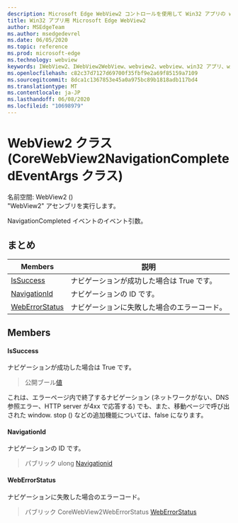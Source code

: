 ```yaml
---
description: Microsoft Edge WebView2 コントロールを使用して Win32 アプリの web コンテンツをホストする
title: Win32 アプリ用 Microsoft Edge WebView2
author: MSEdgeTeam
ms.author: msedgedevrel
ms.date: 06/05/2020
ms.topic: reference
ms.prod: microsoft-edge
ms.technology: webview
keywords: IWebView2、IWebView2WebView、webview2、webview、win32 アプリ、win32、edge、ICoreWebView2、ICoreWebView2Controller、browser control、edge html
ms.openlocfilehash: c82c37d7127d69700f35fbf9e2a69f85159a7109
ms.sourcegitcommit: 8dca1c1367853e45a0a975bc89b1818adb117bd4
ms.translationtype: MT
ms.contentlocale: ja-JP
ms.lasthandoff: 06/08/2020
ms.locfileid: "10698979"
---
```

# WebView2 クラス (CoreWebView2NavigationCompletedEventArgs クラス) 

名前空間: WebView2 () \
"WebView2" アセンブリを実行します。

NavigationCompleted イベントのイベント引数。

## まとめ

 Members                        | 説明
--------------------------------|---------------------------------------------
[IsSuccess](#issuccess) | ナビゲーションが成功した場合は True です。
[NavigationId](#navigationid) | ナビゲーションの ID です。
[WebErrorStatus](#weberrorstatus) | ナビゲーションに失敗した場合のエラーコード。

## Members

#### IsSuccess 

ナビゲーションが成功した場合は True です。

> 公開ブール[値](#issuccess)

これは、エラーページ内で終了するナビゲーション (ネットワークがない、DNS 参照エラー、HTTP server が4xx で応答する) でも、また、移動ページで呼び出された window. stop () などの追加機能については、false になります。

#### NavigationId 

ナビゲーションの ID です。

> パブリック ulong [Navigationid](#navigationid)

#### WebErrorStatus 

ナビゲーションに失敗した場合のエラーコード。

> パブリック CoreWebView2WebErrorStatus [WebErrorStatus](#weberrorstatus)


